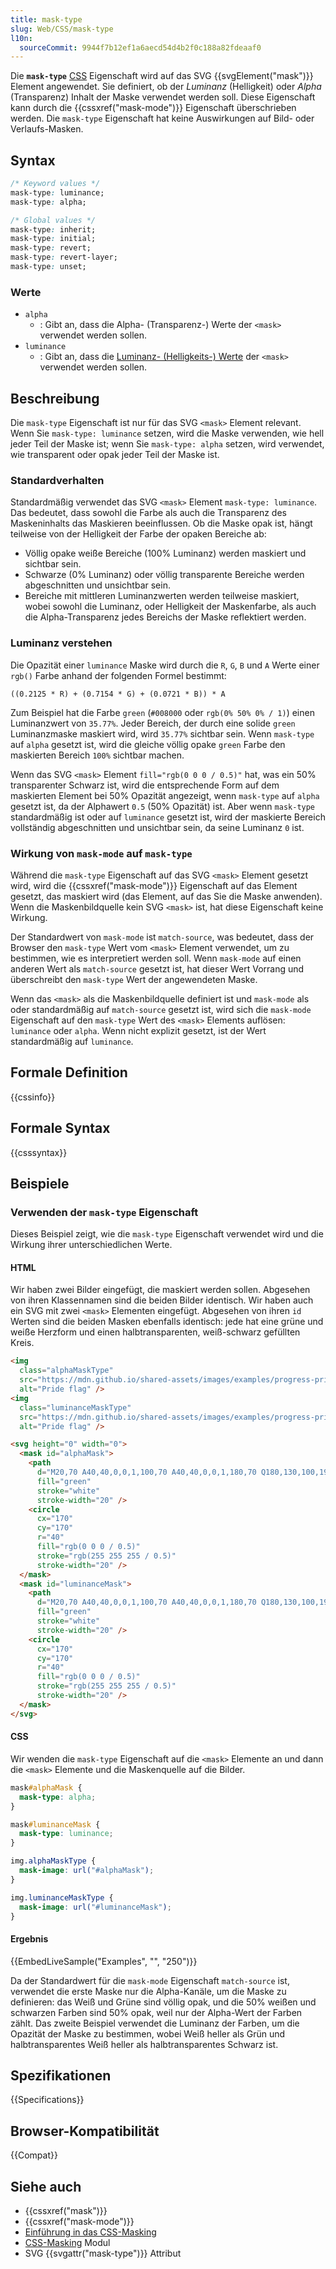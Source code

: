 ```yaml
---
title: mask-type
slug: Web/CSS/mask-type
l10n:
  sourceCommit: 9944f7b12ef1a6aecd54d4b2f0c188a82fdeaaf0
---
```


Die **`mask-type`** [CSS](/de/docs/Web/CSS) Eigenschaft wird auf das SVG {{svgElement("mask")}} Element angewendet. Sie definiert, ob der _Luminanz_ (Helligkeit) oder _Alpha_ (Transparenz) Inhalt der Maske verwendet werden soll. Diese Eigenschaft kann durch die {{cssxref("mask-mode")}} Eigenschaft überschrieben werden. Die `mask-type` Eigenschaft hat keine Auswirkungen auf Bild- oder Verlaufs-Masken.

## Syntax

```css
/* Keyword values */
mask-type: luminance;
mask-type: alpha;

/* Global values */
mask-type: inherit;
mask-type: initial;
mask-type: revert;
mask-type: revert-layer;
mask-type: unset;
```

### Werte

- `alpha`
  - : Gibt an, dass die Alpha- (Transparenz-) Werte der `<mask>` verwendet werden sollen.
- `luminance`
  - : Gibt an, dass die [Luminanz- (Helligkeits-) Werte](#luminanz_verstehen) der `<mask>` verwendet werden sollen.

## Beschreibung

Die `mask-type` Eigenschaft ist nur für das SVG `<mask>` Element relevant. Wenn Sie `mask-type: luminance` setzen, wird die Maske verwenden, wie hell jeder Teil der Maske ist; wenn Sie `mask-type: alpha` setzen, wird verwendet, wie transparent oder opak jeder Teil der Maske ist.

### Standardverhalten

Standardmäßig verwendet das SVG `<mask>` Element `mask-type: luminance`. Das bedeutet, dass sowohl die Farbe als auch die Transparenz des Maskeninhalts das Maskieren beeinflussen. Ob die Maske opak ist, hängt teilweise von der Helligkeit der Farbe der opaken Bereiche ab:

- Völlig opake weiße Bereiche (100% Luminanz) werden maskiert und sichtbar sein.
- Schwarze (0% Luminanz) oder völlig transparente Bereiche werden abgeschnitten und unsichtbar sein.
- Bereiche mit mittleren Luminanzwerten werden teilweise maskiert, wobei sowohl die Luminanz, oder Helligkeit der Maskenfarbe, als auch die Alpha-Transparenz jedes Bereichs der Maske reflektiert werden.

### Luminanz verstehen

Die Opazität einer `luminance` Maske wird durch die `R`, `G`, `B` und `A` Werte einer `rgb()` Farbe anhand der folgenden Formel bestimmt:

`((0.2125 * R) + (0.7154 * G) + (0.0721 * B)) * A`

Zum Beispiel hat die Farbe `green` (`#008000` oder `rgb(0% 50% 0% / 1)`) einen Luminanzwert von `35.77%`. Jeder Bereich, der durch eine solide `green` Luminanzmaske maskiert wird, wird `35.77%` sichtbar sein. Wenn `mask-type` auf `alpha` gesetzt ist, wird die gleiche völlig opake `green` Farbe den maskierten Bereich `100%` sichtbar machen.

Wenn das SVG `<mask>` Element `fill="rgb(0 0 0 / 0.5)"` hat, was ein 50% transparenter Schwarz ist, wird die entsprechende Form auf dem maskierten Element bei 50% Opazität angezeigt, wenn `mask-type` auf `alpha` gesetzt ist, da der Alphawert `0.5` (50% Opazität) ist. Aber wenn `mask-type` standardmäßig ist oder auf `luminance` gesetzt ist, wird der maskierte Bereich vollständig abgeschnitten und unsichtbar sein, da seine Luminanz `0` ist.

### Wirkung von `mask-mode` auf `mask-type`

Während die `mask-type` Eigenschaft auf das SVG `<mask>` Element gesetzt wird, wird die {{cssxref("mask-mode")}} Eigenschaft auf das Element gesetzt, das maskiert wird (das Element, auf das Sie die Maske anwenden).
Wenn die Maskenbildquelle kein SVG `<mask>` ist, hat diese Eigenschaft keine Wirkung.

Der Standardwert von `mask-mode` ist `match-source`, was bedeutet, dass der Browser den `mask-type` Wert vom `<mask>` Element verwendet, um zu bestimmen, wie es interpretiert werden soll. Wenn `mask-mode` auf einen anderen Wert als `match-source` gesetzt ist, hat dieser Wert Vorrang und überschreibt den `mask-type` Wert der angewendeten Maske.

Wenn das `<mask>` als die Maskenbildquelle definiert ist und `mask-mode` als oder standardmäßig auf `match-source` gesetzt ist, wird sich die `mask-mode` Eigenschaft auf den `mask-type` Wert des `<mask>` Elements auflösen: `luminance` oder `alpha`. Wenn nicht explizit gesetzt, ist der Wert standardmäßig auf `luminance`.

## Formale Definition

{{cssinfo}}

## Formale Syntax

{{csssyntax}}

## Beispiele

### Verwenden der `mask-type` Eigenschaft

Dieses Beispiel zeigt, wie die `mask-type` Eigenschaft verwendet wird und die Wirkung ihrer unterschiedlichen Werte.

#### HTML

Wir haben zwei Bilder eingefügt, die maskiert werden sollen. Abgesehen von ihren Klassennamen sind die beiden Bilder identisch.
Wir haben auch ein SVG mit zwei `<mask>` Elementen eingefügt. Abgesehen von ihren `id` Werten sind die beiden Masken ebenfalls identisch: jede hat eine grüne und weiße Herzform und einen halbtransparenten, weiß-schwarz gefüllten Kreis.

```html
<img
  class="alphaMaskType"
  src="https://mdn.github.io/shared-assets/images/examples/progress-pride-flag.jpg"
  alt="Pride flag" />
<img
  class="luminanceMaskType"
  src="https://mdn.github.io/shared-assets/images/examples/progress-pride-flag.jpg"
  alt="Pride flag" />

<svg height="0" width="0">
  <mask id="alphaMask">
    <path
      d="M20,70 A40,40,0,0,1,100,70 A40,40,0,0,1,180,70 Q180,130,100,190 Q20,130,20,70 Z"
      fill="green"
      stroke="white"
      stroke-width="20" />
    <circle
      cx="170"
      cy="170"
      r="40"
      fill="rgb(0 0 0 / 0.5)"
      stroke="rgb(255 255 255 / 0.5)"
      stroke-width="20" />
  </mask>
  <mask id="luminanceMask">
    <path
      d="M20,70 A40,40,0,0,1,100,70 A40,40,0,0,1,180,70 Q180,130,100,190 Q20,130,20,70 Z"
      fill="green"
      stroke="white"
      stroke-width="20" />
    <circle
      cx="170"
      cy="170"
      r="40"
      fill="rgb(0 0 0 / 0.5)"
      stroke="rgb(255 255 255 / 0.5)"
      stroke-width="20" />
  </mask>
</svg>
```

#### CSS

Wir wenden die `mask-type` Eigenschaft auf die `<mask>` Elemente an und dann die `<mask>` Elemente und die Maskenquelle auf die Bilder.

```css
mask#alphaMask {
  mask-type: alpha;
}

mask#luminanceMask {
  mask-type: luminance;
}

img.alphaMaskType {
  mask-image: url("#alphaMask");
}

img.luminanceMaskType {
  mask-image: url("#luminanceMask");
}
```

#### Ergebnis

{{EmbedLiveSample("Examples", "", "250")}}

Da der Standardwert für die `mask-mode` Eigenschaft `match-source` ist, verwendet die erste Maske nur die Alpha-Kanäle, um die Maske zu definieren: das Weiß und Grüne sind völlig opak, und die 50% weißen und schwarzen Farben sind 50% opak, weil nur der Alpha-Wert der Farben zählt. Das zweite Beispiel verwendet die Luminanz der Farben, um die Opazität der Maske zu bestimmen, wobei Weiß heller als Grün und halbtransparentes Weiß heller als halbtransparentes Schwarz ist.

## Spezifikationen

{{Specifications}}

## Browser-Kompatibilität

{{Compat}}

## Siehe auch

- {{cssxref("mask")}}
- {{cssxref("mask-mode")}}
- [Einführung in das CSS-Masking](/de/docs/Web/CSS/CSS_masking/Masking)
- [CSS-Masking](/de/docs/Web/CSS/CSS_masking) Modul
- SVG {{svgattr("mask-type")}} Attribut
